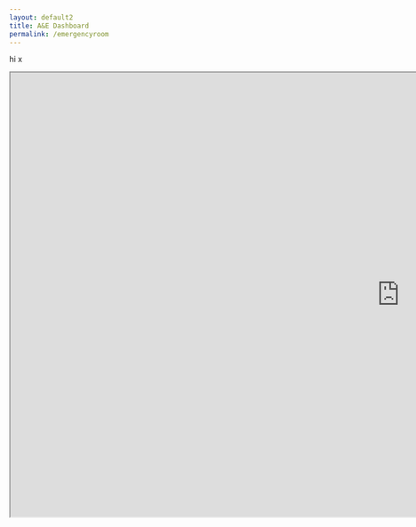 ```yaml
---
layout: default2
title: A&E Dashboard
permalink: /emergencyroom
---
```


hi x 
<p> <iframe src="https://public.tableau.com/views/AccidentandEmergency6/Dashboard2new?:showVizHome=no&embed=true" width="1400" height="800"></iframe> </p>
